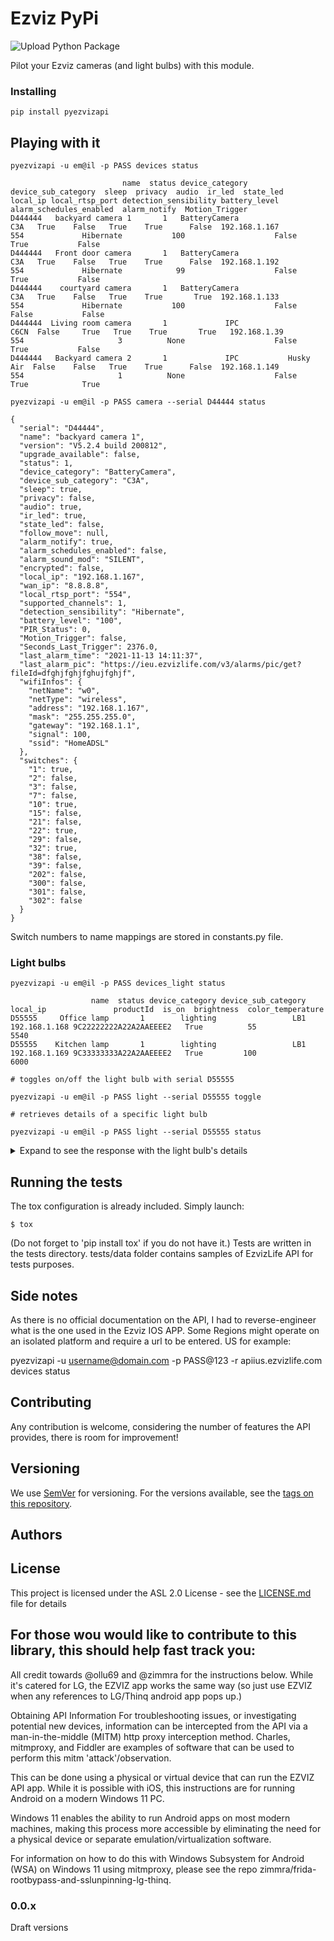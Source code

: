 # Ezviz PyPi

![Upload Python Package](https://github.com/RenierM26/pyEzvizApi/workflows/Upload%20Python%20Package/badge.svg)

Pilot your Ezviz cameras (and light bulbs) with this module.

### Installing


```
pip install pyezvizapi
```

## Playing with it

```
pyezvizapi -u em@il -p PASS devices status
```

```
                         name  status device_category device_sub_category  sleep  privacy  audio  ir_led  state_led       local_ip local_rtsp_port detection_sensibility battery_level  alarm_schedules_enabled  alarm_notify  Motion_Trigger
D444444   backyard camera 1       1   BatteryCamera                 C3A   True    False   True    True      False  192.168.1.167             554             Hibernate           100                    False          True           False
D444444   Front door camera       1   BatteryCamera                 C3A   True    False   True    True      False  192.168.1.192             554             Hibernate            99                    False          True           False
D444444    courtyard camera       1   BatteryCamera                 C3A   True    False   True    True       True  192.168.1.133             554             Hibernate           100                    False         False           False
D444444  Living room camera       1             IPC                C6CN  False     True   True    True       True   192.168.1.39             554                     3          None                    False          True           False
D444444   Backyard camera 2       1             IPC           Husky Air  False    False   True    True      False  192.168.1.149             554                     1          None                    False          True            True

```

```
pyezvizapi -u em@il -p PASS camera --serial D44444 status
```

```
{
  "serial": "D44444",
  "name": "backyard camera 1",
  "version": "V5.2.4 build 200812",
  "upgrade_available": false,
  "status": 1,
  "device_category": "BatteryCamera",
  "device_sub_category": "C3A",
  "sleep": true,
  "privacy": false,
  "audio": true,
  "ir_led": true,
  "state_led": false,
  "follow_move": null,
  "alarm_notify": true,
  "alarm_schedules_enabled": false,
  "alarm_sound_mod": "SILENT",
  "encrypted": false,
  "local_ip": "192.168.1.167",
  "wan_ip": "8.8.8.8",
  "local_rtsp_port": "554",
  "supported_channels": 1,
  "detection_sensibility": "Hibernate",
  "battery_level": "100",
  "PIR_Status": 0,
  "Motion_Trigger": false,
  "Seconds_Last_Trigger": 2376.0,
  "last_alarm_time": "2021-11-13 14:11:37",
  "last_alarm_pic": "https://ieu.ezvizlife.com/v3/alarms/pic/get?fileId=dfghjfghjfghujfghjf",
  "wifiInfos": {
    "netName": "w0",
    "netType": "wireless",
    "address": "192.168.1.167",
    "mask": "255.255.255.0",
    "gateway": "192.168.1.1",
    "signal": 100,
    "ssid": "HomeADSL"
  },
  "switches": {
    "1": true,
    "2": false,
    "3": false,
    "7": false,
    "10": true,
    "15": false,
    "21": false,
    "22": true,
    "29": false,
    "32": true,
    "38": false,
    "39": false,
    "202": false,
    "300": false,
    "301": false,
    "302": false
  }
}
```

Switch numbers to name mappings are stored in constants.py file.

### Light bulbs

```
pyezvizapi -u em@il -p PASS devices_light status
```

```
                  name  status device_category device_sub_category      local_ip               productId  is_on  brightness  color_temperature
D55555     Office lamp       1        lighting                 LB1  192.168.1.168 9C22222222A22A2AAEEEE2   True          55               5540
D55555    Kitchen lamp       1        lighting                 LB1  192.168.1.169 9C33333333A22A2AAEEEE2   True         100               6000

```

```
# toggles on/off the light bulb with serial D55555

pyezvizapi -u em@il -p PASS light --serial D55555 toggle
```

```
# retrieves details of a specific light bulb

pyezvizapi -u em@il -p PASS light --serial D55555 status
```

<details>
    <summary>Expand to see the response with the light bulb's details</summary>

```
{
  "serial": "D55555",
  "name": "Office lamp",
  "version": "V1.1.0 build 200814",
  "upgrade_available": false,
  "status": 1,
  "device_category": "lighting",
  "device_sub_category": "LB1",
  "upgrade_percent": 0,
  "upgrade_in_progress": false,
  "latest_firmware_info": null,
  "local_ip": "192.168.1.168",
  "wan_ip": null,
  "mac_address": "",
  "supported_channels": 0,
  "wifiInfos": {
    "netName": null,
    "netType": "wireless",
    "address": "192.168.1.168",
    "mask": "255.255.255.0",
    "gateway": "192.168.1.1",
    "signal": -56,
    "ssid": "HomeADSL"
  },
  "featureItems": [
    {
      "dataDesc": "[\"white\", \"color\", \"scene\",\"music\"]",
      "dataType": "enum",
      "dataValue": "white",
      "itemKey": "light_mode",
      "itemName": "亮灯模式",
      "transportType": "rw",
      "visible": 1
    },
    {
      "dataDesc": "{\"range_from\": 2700, \"range_to\": 6500, \"interval\": 10, \"multiple\": 0, \"unit\": \"k\"}",
      "dataType": "num",
      "dataValue": 5540,
      "itemKey": "color_temperature",
      "itemName": "色温",
      "transportType": "rw",
      "visible": 1
    },
    {
      "dataDesc": "{\"max_length\": 255}",
      "dataType": "char",
      "dataValue": "#52FF79",
      "itemKey": "color_rgb",
      "itemName": "彩光",
      "transportType": "rw",
      "visible": 1
    },
    {
      "dataDesc": "[{\"k\":\"sleep\",\"t\":\"color\",\"stat\":[{\"id\":1,\"b\":100,\"c\":\"#FFFFFF\",\"t\":4000}],\"trans\":{\"low\":1,\"dura\":1000},\"speed\":1000}]",
      "dataType": "json",
      "dataValue": [],
      "itemKey": "scene_conf",
      "itemName": "场景配置",
      "transportType": "rw",
      "visible": 1
    },
    {
      "dataDesc": "",
      "dataType": "bool",
      "dataValue": true,
      "itemKey": "light_switch",
      "itemName": "开关",
      "transportType": "rw",
      "visible": 1
    },
    {
      "dataDesc": "[\"e1\", \"e2\", \"e3\"]",
      "dataType": "fault",
      "itemKey": "common_fault",
      "itemName": "默认错误类型",
      "transportType": "rw",
      "visible": 0
    },
    {
      "dataDesc": "{\"range_from\": 1, \"range_to\": 100, \"interval\": 1, \"multiple\": 0, \"unit\": \"\"}",
      "dataType": "num",
      "dataValue": 55,
      "itemKey": "brightness",
      "itemName": "亮度",
      "transportType": "rw",
      "visible": 1
    },
    ...
  ],
  "productId": "9C22222222A22A2AAEEEE2",
  "switches": {},
  "optionals": {
    "latestUnbandTime": 1674813112997,
    "wanIp": "78.87.201.33",
    "updateCode": 0,
    "OnlineStatus": 1,
    "superState": 0,
    "latestUnbindTime": 1674813112997,
    "lastUpgradeTime": 1674815832305,
    "updateProcessExtend": ""
  },
  "supportExt": {
    "232": "0",
    "233": "0",
    "234": 0,
    "236": "1",
    "237": "1",
    "30": "0",
    "31": "0",
    "10": "1"
  },
  "ezDeviceCapability": "{\"232\":\"0\",\"233\":\"0\",\"234\":1,\"30\":\"0\",\"31\":\"0\",\"262\":\"0\",\"175\":\"1\",\"263\":\"0\"}",
  "is_on": true,
  "brightness": 55,
  "color_temperature": 5540
}

```
</details>

## Running the tests
The tox configuration is already included.
Simply launch:
```
$ tox
```

(Do not forget to 'pip install tox' if you do not have it.)
Tests are written in the tests directory.
tests/data folder contains samples of EzvizLife API for tests purposes.


## Side notes

As there is no official documentation on the API, I had to reverse-engineer what is the one used in the Ezviz IOS APP.
Some Regions might operate on an isolated platform and require a url to be entered. US for example:

pyezvizapi -u username@domain.com -p PASS@123 -r apiius.ezvizlife.com devices status

## Contributing

Any contribution is welcome, considering the number of features the API provides, there is room for improvement!

## Versioning

We use [SemVer](http://semver.org/) for versioning. For the versions available, see the [tags on this repository](https://github.com/baqs/pyezvizapi/tags).

## Authors

## License

This project is licensed under the ASL 2.0 License - see the [LICENSE.md](LICENSE.md) file for details

## For those wou would like to contribute to this library, this should help fast track you:

All credit towards @ollu69 and @zimmra for the instructions below. While it's catered for LG, the EZVIZ app works the same way (so just use EZVIZ when any references to LG/Thinq android app pops up.)

Obtaining API Information
For troubleshooting issues, or investigating potential new devices, information can be intercepted from the API via a man-in-the-middle (MITM) http proxy interception method. Charles, mitmproxy, and Fiddler are examples of software that can be used to perform this mitm 'attack'/observation.

This can be done using a physical or virtual device that can run the EZVIZ API app. While it is possible with iOS, this instructions are for running Android on a modern Windows 11 PC.

Windows 11 enables the ability to run Android apps on most modern machines, making this process more accessible by eliminating the need for a physical device or separate emulation/virtualization software.

For information on how to do this with Windows Subsystem for Android (WSA) on Windows 11 using mitmproxy, please see the repo zimmra/frida-rootbypass-and-sslunpinning-lg-thinq.

### 0.0.x
Draft versions
